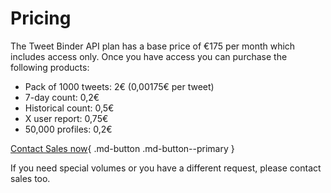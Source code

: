 # Pricing

The Tweet Binder API plan has a base price of €175 per month which includes access only. Once you have access you can purchase the following products:

- Pack of 1000 tweets: 2€ (0,00175€ per tweet)
- 7-day count: 0,2€
- Historical count: 0,5€
- X user report: 0,75€
- 50,000 profiles: 0,2€

[Contact Sales now](mailto:javier.abrego@audiense.com){ .md-button .md-button--primary }

If you need special volumes or you have a different request, please contact sales too.
